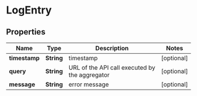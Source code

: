 
# LogEntry

## Properties
Name | Type | Description | Notes
------------ | ------------- | ------------- | -------------
**timestamp** | **String** | timestamp  |  [optional]
**query** | **String** | URL of the API call executed by the aggregator  |  [optional]
**message** | **String** | error message  |  [optional]




